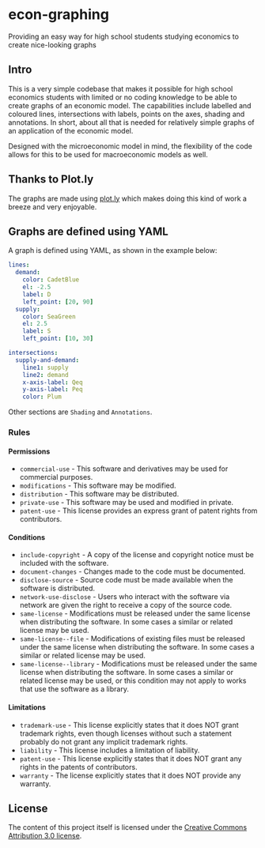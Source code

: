 # econ-graphing

Providing an easy way for high school students studying economics to create nice-looking graphs

## Intro

This is a very simple codebase that makes it possible for high school economics students with limited or no coding knowledge to be able to create graphs of an economic model.  The capabilities include labelled and coloured lines, intersections with labels, points on the axes, shading and annotations.  In short, about all that is needed for relatively simple graphs of an application of the economic model.  

Designed with the microeconomic model in mind, the flexibility of the code allows for this to be used for macroeconomic models as well.  

## Thanks to Plot.ly

The graphs are made using [plot.ly](https://plot.ly "Plot.ly: Modern Visualization for the Data Era") which makes doing this kind of work a breeze and very enjoyable.  


## Graphs are defined using YAML

A graph is defined using YAML, as shown in the example below:

```yaml
lines:
  demand:
    color: CadetBlue
    el: -2.5
    label: D
    left_point: [20, 90]
  supply:
    color: SeaGreen
    el: 2.5
    label: S
    left_point: [10, 30]

intersections:
  supply-and-demand:
    line1: supply
    line2: demand
    x-axis-label: Qeq
    y-axis-label: Peq
    color: Plum

```

Other sections are `Shading` and `Annotations`. 


### Rules

#### Permissions

* `commercial-use` - This software and derivatives may be used for commercial purposes.
* `modifications` - This software may be modified.
* `distribution` - This software may be distributed.
* `private-use` - This software may be used and modified in private.
* `patent-use` - This license provides an express grant of patent rights from contributors.

#### Conditions

* `include-copyright` - A copy of the license and copyright notice must be included with the software.
* `document-changes` - Changes made to the code must be documented.
* `disclose-source` - Source code must be made available when the software is distributed.
* `network-use-disclose` - Users who interact with the software via network are given the right to receive a copy of the source code.
* `same-license` - Modifications must be released under the same license when distributing the software. In some cases a similar or related license may be used.
* `same-license--file` - Modifications of existing files must be released under the same license when distributing the software. In some cases a similar or related license may be used.
* `same-license--library` - Modifications must be released under the same license when distributing the software. In some cases a similar or related license may be used, or this condition may not apply to works that use the software as a library.

#### Limitations

* `trademark-use` - This license explicitly states that it does NOT grant trademark rights, even though licenses without such a statement probably do not grant any implicit trademark rights.
* `liability` - This license includes a limitation of liability.
* `patent-use` - This license explicitly states that it does NOT grant any rights in the patents of contributors.
* `warranty` - The license explicitly states that it does NOT provide any warranty.

## License

The content of this project itself is licensed under the [Creative Commons Attribution 3.0 license](http://creativecommons.org/licenses/by/3.0/us/deed.en_US).